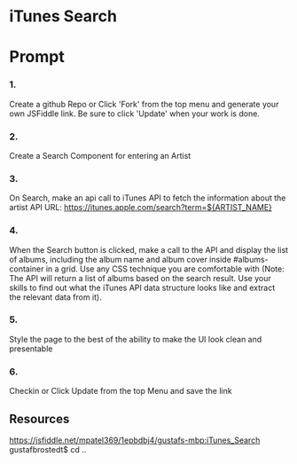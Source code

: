 iTunes Search
=========

Prompt
======
### 1.
Create a github Repo or Click 'Fork' from the top menu and generate your own JSFiddle link.
Be sure to click 'Update' when your work is done.

### 2.
Create a Search Component for entering an Artist

### 3.
On Search, make an api call to iTunes API to fetch the information about the artist
API URL: https://itunes.apple.com/search?term=${ARTIST_NAME}

### 4.
When the Search button is clicked, make a call to the API and display the list of albums, including the album name and album cover inside #albums-container in a grid. Use any CSS technique you are comfortable with (Note: The API will return a list of albums based on the search result. Use your skills to find out what the iTunes API data structure looks like and extract the relevant data from it).

### 5.
Style the page to the best of the ability to make the UI look clean and presentable

### 6.
Checkin or Click Update from the top Menu and save the link

## Resources
https://jsfiddle.net/mpatel369/1epbdbj4/gustafs-mbp:iTunes_Search gustafbrostedt$ cd ..